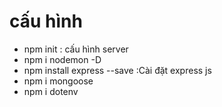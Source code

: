 # cấu hình

-   npm init : cấu hình server
-   npm i nodemon -D
-   npm install express --save :Cài đặt express js
-   npm i mongoose
-   npm i dotenv
